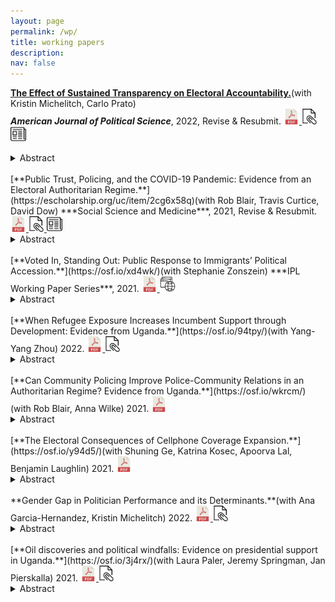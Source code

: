 ```yaml
---
layout: page
permalink: /wp/
title: working papers
description: 
nav: false
---
```



<!---Grossman, Guy, Kristin Michelitch, & Carlo Prato. 2022. “*The Effect of Sustained Transparency on Electoral Accountability.*” (__revise and resubmit__ at **American Journal of Political Science**)--->


<!---Working Paper #Template--->
<!---Template
[**Title**](download link)(with Co-Authors)   
***Journal***, Month Year, Volume(Issue):pp.
<a href="">
  <img alt="download" src="/assets/img/pdf.png" alt="drawing" width="25"/>
</a>
<a href="">
  <img alt="appendix" src="/assets/img/appendix.png" alt="drawing" width="25"/>
</a>
<a href="">
  <img alt="others" src="/assets/img/newspaper.png" alt="drawing" width="25"/>
</a>
<details>
  <summary>Abstract</summary>

</details>

--->


<!---Working Paper #1--->
[**The Effect of Sustained Transparency on Electoral Accountability.**](https://osf.io/qwcek/)(with Kristin Michelitch, Carlo Prato)   
***American Journal of Political Science***, 2022, Revise & Resubmit.
<a href="https://osf.io/qwcek/download">
  <img alt="download" src="/assets/img/pdf.png" alt="drawing" width="25"/>
</a>
<a href="https://web.sas.upenn.edu/ggros/files/2022/03/SI_GMP_TransparencyElection_RnR_20211129.pdf">
  <img alt="appendix" src="/assets/img/appendix.png" alt="drawing" width="25"/>
</a>
<a href="https://egap.org/resource/brief-71-regular-and-sustained-information-on-incumbent-performance-improves-electoral-accountability/?utm_source=EGAP+Community&utm_campaign=cda5cd5073-EMAIL_CAMPAIGN_2019_07_16_10_20_COPY_01&utm_medium=email&utm_term=0_847cab4af0-cda5cd5073-106618351">
  <img alt="polycybrief" src="/assets/img/newspaper.png" alt="drawing" width="25"/>
</a>
<details>
  <summary>Abstract</summary>
Transparency is expected to strengthen electoral accountability. Yet, initiatives disseminating politician performance information directly prior to elections have reported disappointing results. We argue that to be effective transparency needs to be sustained: the dissemination of politician performance information needs to occur early, regularly, and predictably throughout the term. Using a formal model of electoral accountability under non-programmatic and uneven party competition, we study how sustained transparency impacts a string of decisions by various actors in advance of elections: incumbents' running choices, party nomination strategies, and potential challengers' entry decisions. We show how these effects shape the candidate slate and ultimately electoral outcomes, conditional on incumbent performance and the incumbent party's relative strength. We test our theory using a field experiment involving 354 subnational constituencies in Uganda, and find robust support to the idea that sustained transparency can improve electoral accountability even in weakly institutionalized electoral settings.
</details>

<br />
<!---Working Paper #2--->
[**Public Trust, Policing, and the COVID-19 Pandemic: Evidence from an Electoral Authoritarian Regime.**](https://escholarship.org/uc/item/2cg6x58q)(with Rob Blair, Travis Curtice, David Dow)       
***Social Science and Medicine***, 2021, Revise & Resubmit.
<a href="https://web.sas.upenn.edu/ggros/files/2021/12/COVID_PARTISANSHIP.pdf">
  <img alt="download" src="/assets/img/pdf.png" alt="drawing" width="25"/>
</a>
<a href="https://web.sas.upenn.edu/ggros/files/2022/03/SI_GMP_TransparencyElection_RnR_20211129.pdf">
  <img alt="appendix" src="/assets/img/appendix.png" alt="drawing" width="25"/>
</a>
<a href="https://web.sas.upenn.edu/ggros/files/2021/07/Uganda-citizens-COVID19-survey.pdf">
  <img alt="others" src="/assets/img/newspaper.png" alt="drawing" width="25"/>
</a>
<details>
  <summary>Abstract</summary>
We examine how trust shapes compliance with public health restrictions during the COVID-19 pandemic in Uganda. We use an endorsement experiment embedded in a mobile phone survey to show that messages from government officials generate more support for public health restrictions than messages from religious authorities, traditional leaders, or international NGOs. We further show that compliance with these restrictions is strongly positively corre- lated with trust in government, but only weakly correlated with trust in local authorities or other citizens. The relationship between trust and compliance is especially strong for the Ministry of Health and — more surprisingly — the police. We conclude that trust is crucial for encouraging compliance but note that it may be difficult to change, particularly in settings where governments and police forces have reputations for repression.
</details>

<br />
<!---Working Paper #3--->
[**Voted In, Standing Out: Public Response to Immigrants’ Political Accession.**](https://osf.io/xd4wk/)(with Stephanie Zonszein)   
***IPL Working Paper Series***, 2021.
<a href="https://osf.io/xd4wk/download">
  <img alt="download" src="/assets/img/pdf.png" alt="drawing" width="25"/>
</a>
<a href="https://immigrationlab.org/working-paper-series/voted-standing-public-response-immigrants-political-accession/">
  <img alt="download" src="/assets/img/world.png" alt="drawing" width="25"/>
</a>
<details>
  <summary>Abstract</summary>
What is the reaction of the host society to immigrants’ political integration? We argue that when they win political office, immigrants pose a threat to natives’ dominant position, triggering hostility from a violent-prone fringe, the mass public and the elites. We test these dynamics across UK general elections, using hate crime police records, public opinion data, and text data from over 500,000 newspaper articles. We identify the public’s reactions with a regression discontinuity design of close elections between minority-immigrant and dominant group candidates. Our findings suggest a public backlash against ethnic minority immigrants’ integration into majority settings.

</details>

<br />
<!---Working Paper #4--->
[**When Refugee Exposure Increases Incumbent Support through Development: Evidence from Uganda.**](https://osf.io/94tpy/)(with Yang-Yang Zhou)     
2022.
<a href="https://osf.io/94tpy/download">
  <img alt="download" src="/assets/img/pdf.png" alt="drawing" width="25"/>
</a>
<a href="https://osf.io/aw7zk/">
  <img alt="appendix" src="/assets/img/appendix.png" alt="drawing" width="25"/>
</a>
<details>
  <summary>Abstract</summary>
In higher-income democracies, studies have found that refugee shocks cause voters to punish incumbents and turn to far-right parties. Yet there is a dearth of studies on the electoral consequences of refugee-hosting in low-income countries, where most refugees reside. Combining information on refugee settlements with four waves of national elections data in Uganda, we find that a one standard deviation increase in refugee presence leads to a 7.4 percentage point increase in incumbent support. Original longitudinal data on healthcare, schools, and roads coupled with national survey data suggest that the mechanism is positive externalities of refugee-hosting on local public goods.
</details>

<br />
<!---Working Paper #5--->
[**Can Community Policing Improve Police-Community Relations in an Authoritarian Regime? Evidence from Uganda.**](https://osf.io/wkrcm/)(with Rob Blair, Anna Wilke)   
2021.
<a href="https://osf.io/wkrcm/download">
  <img alt="download" src="/assets/img/pdf.png" alt="drawing" width="25"/>
</a>
<details>
  <summary>Abstract</summary>
Throughout the developing world, citizens distrust the police and hesitate to bring crimes to their attention — a suboptimal equilibrium that makes it difficult for the police to effectively combat crime and violence. Community policing has been touted as one solution to this problem, but evidence on its efficacy in developing country contexts is sparse. We present results from a large-scale field experiment that randomly assigned a home-grown community policing intervention to police stations throughout rural Uganda. Drawing on administrative crime data and close to 4,000 interviews with citizens, police officers, and local authorities, we show that community policing had limited effects on core outcomes such as crime, insecurity, and perceptions of the police. We attribute these findings to a combination of turnover, treatment non-compliance, and resource constraints. Our study draws attention to the limits of community policing’s potential to reduce crime and build trust in the developing world.

</details>

<br />
<!---Working Paper #6--->
[**The Electoral Consequences of Cellphone Coverage Expansion.**](https://osf.io/y94d5/)(with Shuning Ge, Katrina Kosec, Apoorva Lal, Benjamin Laughlin)   
2021.
<a href="https://osf.io/y94d5/download">
  <img alt="download" src="/assets/img/pdf.png" alt="drawing" width="25"/>
</a>
<details>
  <summary>Abstract</summary>
We study the electoral effects of cellphone coverage expansion in Ghana between 2004 and 2008 using a difference-in-differences design and find that it benefits incumbents in both presidential and parliamentary elections, with gains in the latter concentrated among incumbents from the ruling party. This appears to be due to cellphone coverage expansion improving citizens’ wealth and faith in the economy as opposed to their perceptions of government performance or political knowledge.
</details>

<br />
<!---Working Paper #7--->
**Gender Gap in Politician Performance and its Determinants.**(with Ana Garcia-Hernandez, Kristin Michelitch)   
2022.
<a href="https://web.sas.upenn.edu/ggros/files/2022/02/Gender-Gap-in-Politician-Performance_JDE-copy.pdf">
  <img alt="download" src="/assets/img/pdf.png" alt="drawing" width="25"/>
</a>
<a href="https://web.sas.upenn.edu/ggros/files/2022/02/SuplementaryInfo_Gender-Gap-in-Politician-Performance_JDE.pdf">
  <img alt="appendix" src="/assets/img/appendix.png" alt="drawing" width="25"/>
</a>
<details>
  <summary>Abstract</summary>
Women politicians face barriers that can undermine their performance relative to men. Using original micro-data from Uganda, we test for gender gaps in performance across different job duties in subnational legislatures. We hypothesize, and find, that performance gender gaps are greatest in job duties that require greater peer interaction (legislative duties), while no such gaps exist in more individually-performed duties (e.g., meeting with the electorate, facilitating constituency development). Fine-grained net- work data reveals women’s informal exclusion in politician networks, and this exclusion holds explanatory power in explaining job duties requiring interaction with fellow politicians. Further, qualifications and previous experience also determine part of the gender performance gap in more intricate tasks. Moving forward, advocacy organizations may consider holding trainings and simulations with politicians on performing job duties in ways that encourage cross-gender professional network ties.
</details>

<br />
<!---Working Paper #8--->
[**Oil discoveries and political windfalls: Evidence on presidential support in Uganda.**](https://osf.io/3j4rx/)(with Laura Paler, Jeremy Springman, Jan Pierskalla)   
2021.
<a href="https://osf.io/3j4rx/download">
  <img alt="download" src="/assets/img/pdf.png" alt="drawing" width="25"/>
</a>
<a href="https://web.sas.upenn.edu/ggros/files/2021/12/Oil_Uganda_APPEND.pdf">
  <img alt="appendix" src="/assets/img/appendix.png" alt="drawing" width="25"/>
</a>
<details>
  <summary>Abstract</summary>
Oil discoveries, paired with delays in production, have created a new phenomenon: sustained post-discovery, pre-production periods. While research on the resource curse has debated the effects of oil on governance and conflict, less is known about the political effects of oil discoveries absent production. Using comprehensive electoral data from Uganda and a difference-in-difference design with heterogeneous effects, we show that oil discoveries increased electoral support for the incumbent chief executive in localities proximate to discoveries, even prior to production. Moreover, the biggest effects occurred in localities that were historically most electorally competitive. Overall, we show that the political effects of oil discoveries vary subnationally depending on local political context and prior to production, with important implications for understanding the roots of the political and conflict curses.
</details>

